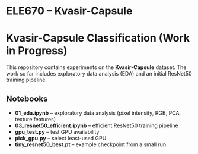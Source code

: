 # ELE670 – Kvasir-Capsule

# Kvasir-Capsule Classification (Work in Progress)

This repository contains experiments on the **Kvasir-Capsule** dataset. The work so far includes exploratory data analysis (EDA) and an initial ResNet50 training pipeline.

## Notebooks

- **01_eda.ipynb** – exploratory data analysis (pixel intensity, RGB, PCA, texture features)  
- **03_resnet50_efficient.ipynb** – efficient ResNet50 training pipeline  
- **gpu_test.py** – test GPU availability  
- **pick_gpu.py** – select least-used GPU  
- **tiny_resnet50_best.pt** – example checkpoint from a small run  


